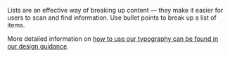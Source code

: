 Lists are an effective way of breaking up content &mdash; they make it easier for users to scan and find information. Use bullet points to break up a list of items.

More detailed information on <a href="https://coop-design-manual.herokuapp.com/styles/typography.html">how to use our typography can be found in our design guidance</a>. 
